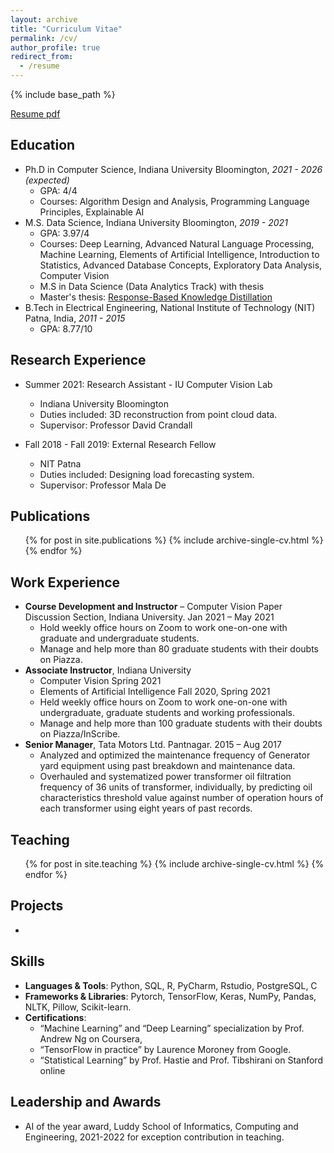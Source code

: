 ```yaml
---
layout: archive
title: "Curriculum Vitae"
permalink: /cv/
author_profile: true
redirect_from:
  - /resume
---
```


{% include base_path %}

[Resume pdf](https://vkvats.github.io/files/VibhasVats-resume-public.pdf)

Education
------
* Ph.D in Computer Science, Indiana University Bloomington, *2021 - 2026 (expected)*
  * GPA: 4/4
  * Courses: Algorithm Design and Analysis, Programming Language Principles, Explainable AI
* M.S. Data Science, Indiana University Bloomington, *2019 - 2021*
  * GPA: 3.97/4
  * Courses: Deep Learning, Advanced Natural Language Processing, Machine Learning, Elements of Artificial Intelligence, Introduction to Statistics, Advanced Database Concepts, Exploratory Data Analysis, Computer Vision
  * M.S in Data Science (Data Analytics Track) with thesis
  * Master's thesis: [Response-Based Knowledge Distillation](https://vkvats.github.io/files/Vkvats_master_thesis.pdf)
* B.Tech in Electrical Engineering, National Institute of Technology (NIT) Patna, India, *2011 - 2015*
  * GPA: 8.77/10



Research Experience
------
* Summer 2021: Research Assistant - IU Computer Vision Lab
  * Indiana University Bloomington
  * Duties included: 3D reconstruction from point cloud data.
  * Supervisor: Professor David Crandall

* Fall 2018 - Fall 2019: External Research Fellow
  * NIT Patna
  * Duties included: Designing load forecasting system.
  * Supervisor: Professor Mala De
  

Publications
------
  <ul>{% for post in site.publications %}
    {% include archive-single-cv.html %}
  {% endfor %}</ul>
  
Work Experience
------
* **Course Development and Instructor** – Computer Vision Paper Discussion Section, Indiana University.             Jan 2021 – May 2021
  * Hold weekly office hours on Zoom to work one-on-one with graduate and undergraduate students.
  * Manage and help more than 80 graduate students with their doubts on Piazza.
* **Associate Instructor**, Indiana University                                                    
  * Computer Vision                                                  Spring 2021
  * Elements of Artificial Intelligence                              Fall 2020, Spring 2021
  * Held weekly office hours on Zoom to work one-on-one with undergraduate, graduate students and working professionals.
  * Manage and help more than 100 graduate students with their doubts on Piazza/InScribe.
* **Senior Manager**, Tata Motors Ltd. Pantnagar.                     2015 – Aug 2017
  * Analyzed and optimized the maintenance frequency of Generator yard equipment using past breakdown and maintenance data.
  * Overhauled and systematized power transformer oil filtration frequency of 36 units of transformer, individually, by predicting oil characteristics threshold value against number of operation hours of each transformer using eight years of past records.
  
Teaching
------
  <ul>{% for post in site.teaching %}
    {% include archive-single-cv.html %}
  {% endfor %}</ul>
  
Projects
------

* 

Skills
------
* **Languages & Tools**: Python, SQL, R, PyCharm, Rstudio, PostgreSQL, C
* **Frameworks & Libraries**: Pytorch, TensorFlow, Keras, NumPy, Pandas, NLTK, Pillow, Scikit-learn.
* **Certifications**: 
  * “Machine Learning” and “Deep Learning” specialization by Prof. Andrew Ng on Coursera, 
  * “TensorFlow in practice” by Laurence Moroney from Google.
  * “Statistical Learning” by Prof. Hastie and Prof. Tibshirani on Stanford online


Leadership and Awards
------
* AI of the year award, Luddy School of Informatics, Computing and Engineering, 2021-2022 for exception contribution in teaching. 
